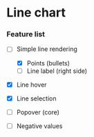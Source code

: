# Line chart

### Feature list

  - [ ] Simple line rendering
     - [x] Points (bullets)
     - [ ] Line label (right side)
  - [x] Line hover
  - [x] Line selection
  - [ ] Popover (core)
  - [ ] Negative values
  